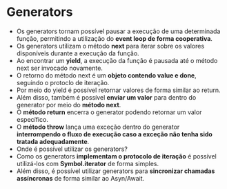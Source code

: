 # Generators

- Os generators tornam possível pausar a execução de uma determinada função, permitindo a utilização do **event loop de forma cooperativa**.
- Os generators utilizam o método **next** para iterar sobre os valores disponíveis durante a execução da função.
- Ao encontrar um **yield**, a execução da função é pausada até o método next ser invocado novamente.
- O retorno do método next é um **objeto contendo value e done**, seguindo o protoclo de iteração.
- Por meio do yield é possível retornar valores de forma similar ao return.
- Além disso, também é possível **enviar um valor** para dentro do generator por meio do **método next**.
- O **método return** encerra o generator podendo retornar um valor específico.
- O **método throw** lança uma exceção dentro do generator **interrompendo o fluxo de execução caso a exceção não tenha sido tratada adequadamente**.
- Onde é possível utilizar os generators?
- Como os generators **implementam o protocolo de iteração** é possível utilizá-los com **Symbol.iterator** de forma simples.
- Além disso, é possível utilizar generators para **sincronizar chamadas assíncronas** de forma similar ao Asyn/Await.
